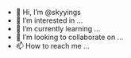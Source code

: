 - 👋 Hi, I’m @skyyings
- 👀 I’m interested in ...
- 🌱 I’m currently learning ...
- 💞️ I’m looking to collaborate on ...
- 📫 How to reach me ...

<!---
skyyings/skyyings is a ✨ special ✨ repository because its `README.md` (this file) appears on your GitHub profile.
You can click the Preview link to take a look at your changes.
--->
